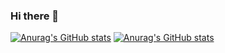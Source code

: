 ### Hi there 👋

[![Anurag's GitHub stats](https://github-readme-stats-git-masterrstaa-rickstaa.vercel.app/api/top-langs/?username=Mateusz-Peplinski&layout=compact&langs_count=12&role=owner,collaborator&theme=onedark)](https://github.com/anuraghazra/github-readme-stats)
[![Anurag's GitHub stats](https://github-readme-stats.vercel.app/api?username=Mateusz-Peplinski&show_icons=true&theme=onedark)](https://github.com/anuraghazra/github-readme-stats)
